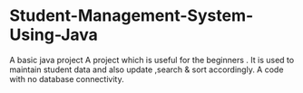 # Student-Management-System-Using-Java
A basic java project 
A project which is useful for the beginners . It is used to maintain student data and also update ,search & sort accordingly. A code with no database connectivity. 
